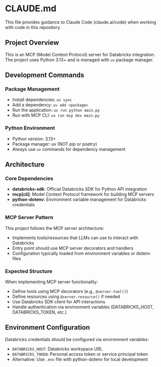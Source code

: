 # CLAUDE.md

This file provides guidance to Claude Code (claude.ai/code) when working with code in this repository.

## Project Overview

This is an MCP (Model Context Protocol) server for Databricks integration. The project uses Python 3.13+ and is managed with `uv` package manager.

## Development Commands

### Package Management
- Install dependencies: `uv sync`
- Add a dependency: `uv add <package>`
- Run the application: `uv run python main.py`
- Run with MCP CLI: `uv run mcp dev main.py`

### Python Environment
- Python version: 3.13+
- Package manager: uv (NOT pip or poetry)
- Always use `uv` commands for dependency management

## Architecture

### Core Dependencies
- **databricks-sdk**: Official Databricks SDK for Python API integration
- **mcp[cli]**: Model Context Protocol framework for building MCP servers
- **python-dotenv**: Environment variable management for Databricks credentials

### MCP Server Pattern
This project follows the MCP server architecture:
- Implements tools/resources that LLMs can use to interact with Databricks
- Entry point should use MCP server decorators and handlers
- Configuration typically loaded from environment variables or dotenv files

### Expected Structure
When implementing MCP server functionality:
- Define tools using MCP decorators (e.g., `@server.tool()`)
- Define resources using `@server.resource()` if needed
- Use Databricks SDK client for API interactions
- Handle authentication via environment variables (DATABRICKS_HOST, DATABRICKS_TOKEN, etc.)

## Environment Configuration

Databricks credentials should be configured via environment variables:
- `DATABRICKS_HOST`: Databricks workspace URL
- `DATABRICKS_TOKEN`: Personal access token or service principal token
- Alternative: Use `.env` file with python-dotenv for local development
